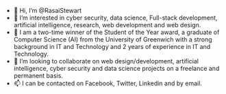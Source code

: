 - 👋 Hi, I’m @RasaiStewart
- 👀 I’m interested in cyber security, data science, Full-stack development, artificial intelligence, research, web development and web design.
- 🌱 I am a two-time winner of the Student of the Year award, a graduate of Computer Science (AI) from the University of Greenwich with a strong background in IT and Technology and 2 years of experience in IT and Technology.
- 💞️ I’m looking to collaborate on web design/development, artificial intelligence, cyber security and data science projects on a freelance and permanent basis.
- 📫 I can be contacted on Facebook, Twitter, Linkedin and by email.
